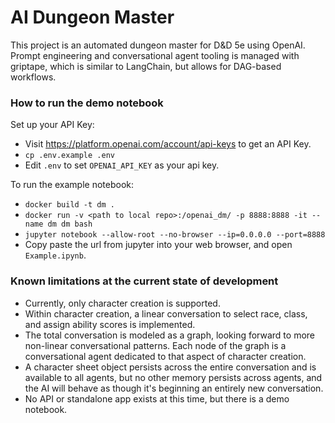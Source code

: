 # AI Dungeon Master
This project is an automated dungeon master for D&D 5e using OpenAI. Prompt engineering and conversational agent tooling is managed with griptape, which is similar to LangChain, but allows for DAG-based workflows.

### How to run the demo notebook
Set up your API Key:
- Visit https://platform.openai.com/account/api-keys to get an API Key.
- `cp .env.example .env`
- Edit `.env` to set `OPENAI_API_KEY` as your api key.

To run the example notebook:
- `docker build -t dm .`
- `docker run -v <path to local repo>:/openai_dm/ -p 8888:8888 -it --name dm dm bash`
- `jupyter notebook --allow-root --no-browser --ip=0.0.0.0 --port=8888`
- Copy paste the url from jupyter into your web browser, and open `Example.ipynb`.

### Known limitations at the current state of development
- Currently, only character creation is supported.
- Within character creation, a linear conversation to select race, class, and assign ability scores is implemented.
- The total conversation is modeled as a graph, looking forward to more non-linear conversational patterns. Each node of the graph is a conversational agent dedicated to that aspect of character creation.
- A character sheet object persists across the entire conversation and is available to all agents, but no other memory persists across agents, and the AI will behave as though it's beginning an entirely new conversation.
- No API or standalone app exists at this time, but there is a demo notebook.
